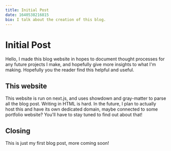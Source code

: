```yaml
---
title: Initial Post
date: 1640538216815
bio: I talk about the creation of this blog.
---
```


# Initial Post
Hello, I made this blog website in hopes to document thought processes for any future projects I make, and hopefully give more insights to what I'm making. Hopefully you the reader find this helpful and useful.

## This website
This website is run on next.js, and uses showdown and gray-matter to parse all the blog post. Writing in HTML is hard. In the future, I plan to actually host this and have its own dedicated domain, maybe connected to some portfolio website? You'll have to stay tuned to find out about that!

## Closing
This is just my first blog post, more coming soon!
